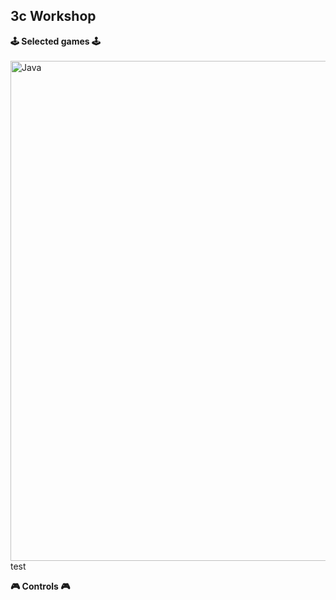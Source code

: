 ## 3c Workshop

**🕹️ Selected games 🕹️**
<br/>
<br/>
<img align="left" alt="Java" width="800px" style="padding-right:10px;" src="https://static.wikia.nocookie.net/versus-compendium/images/8/88/Hollow_Knight_Logo.png/revision/latest?cb=20190222170212"> test

**🎮 Controls 🎮**
